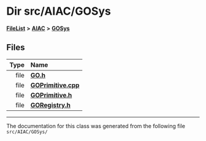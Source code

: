 

# Dir src/AIAC/GOSys



[**FileList**](files.md) **>** [**AIAC**](dir_21da83368f7816722f2b707a7b03c84f.md) **>** [**GOSys**](dir_5f167dfbcc50bcf5ffb2c1a7f5cf90ca.md)












## Files

| Type | Name |
| ---: | :--- |
| file | [**GO.h**](GO_8h.md) <br> |
| file | [**GOPrimitive.cpp**](GOPrimitive_8cpp.md) <br> |
| file | [**GOPrimitive.h**](GOPrimitive_8h.md) <br> |
| file | [**GORegistry.h**](GORegistry_8h.md) <br> |



























































------------------------------
The documentation for this class was generated from the following file `src/AIAC/GOSys/`

